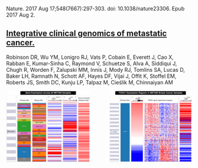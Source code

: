 Nature. 2017 Aug 17;548(7667):297-303. doi: 10.1038/nature23306. Epub 2017 Aug 2.
## [Integrative clinical genomics of metastatic cancer.](https://www.ncbi.nlm.nih.gov/pubmed/28783718)
Robinson DR, Wu YM, Lonigro RJ, Vats P, Cobain E, Everett J, Cao X, Rabban E, Kumar-Sinha C, Raymond V, Schuetze S, Alva A, Siddiqui J, Chugh R, Worden F, Zalupski MM, Innis J, Mody RJ, Tomlins SA, Lucas D, Baker LH, Ramnath N, Schott AF, Hayes DF, Vijai J, Offit K, Stoffel EM, Roberts JS, Smith DC, Kunju LP, Talpaz M, Cieślik M, Chinnaiyan AM

<a href="/?bookmark=e153c70f64f755313f2b5ea313305460"><img src="https://github.com/ucscXena/cohortMetaData/raw/master/cohort_MET500 (expression centric)/MET500_1.png" width="45%">
<a href="/?bookmark=4759b7a101c102633064fee8d5d278d2"><img src="https://github.com/ucscXena/cohortMetaData/raw/master/cohort_MET500 (expression centric)/MET500_2.png" align="right" width="45%">
